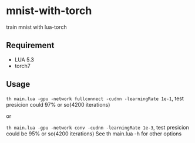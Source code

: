 # mnist-with-torch
train mnist with lua-torch

## Requirement
- LUA 5.3
- torch7

## Usage

```th main.lua -gpu -network fullconnect -cudnn -learningRate 1e-1```, test presicion could 97% or so(4200 iterations)

or

```th main.lua -gpu -network conv -cudnn -learningRate 1e-3```, test presicion could be 95% or so(4200 iterations)
See th main.lua -h for other options
